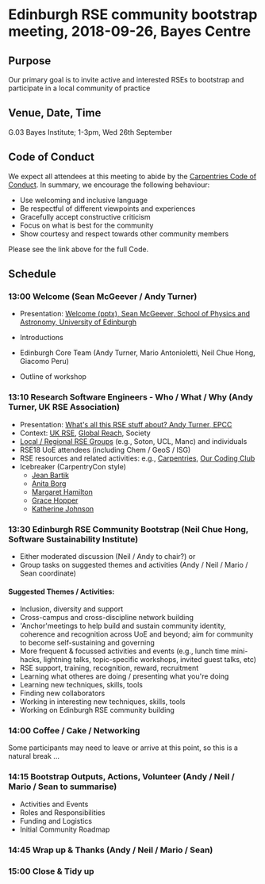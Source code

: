 # Edinburgh RSE community bootstrap meeting, 2018-09-26, Bayes Centre

## Purpose

Our primary goal is to invite active and interested RSEs to bootstrap and participate in a local community of practice

##	Venue, Date, Time

G.03 Bayes Institute; 1-3pm, Wed 26th September 

## Code of Conduct

We expect all attendees at this meeting to abide by the [Carpentries Code of Conduct](https://docs.carpentries.org/topic_folders/policies/code-of-conduct.html). In summary, we encourage the following behaviour:

* Use welcoming and inclusive language
* Be respectful of different viewpoints and experiences
* Gracefully accept constructive criticism
* Focus on what is best for the community
* Show courtesy and respect towards other community members

Please see the link above for the full Code.

##	Schedule

###	13:00	Welcome (Sean McGeever / Andy Turner)

* Presentation: [Welcome (pptx), Sean McGeever, School of Physics and Astronomy, University of Edinburgh](2018-09-26-cerse-bootstrap.pptx)

* Introductions
* Edinburgh Core Team (Andy Turner, Mario Antonioletti, Neil Chue Hong, Giacomo Peru)
* Outline of workshop


###	13:10	Research Software Engineers - Who / What / Why (Andy Turner, UK RSE Association)

* Presentation: [What's all this RSE stuff about? Andy Turner, EPCC](WhatRSE)
* Context: [UK RSE](https://rse.ac.uk/), [Global Reach](https://rse.ac.uk/community/international-rse-groups/), Society
* [Local / Regional RSE Groups](https://rse.ac.uk/community/research-software-groups-rsgs/) (e.g., Soton, UCL, Manc) and individuals
* RSE18 UoE attendees (including Chem / GeoS / ISG)
* RSE resources and related activities: e.g., [Carpentries](https://carpentries.org/), [Our Coding Club](https://ourcodingclub.github.io/)
* Icebreaker (CarpentryCon style)
  - [Jean Bartik](https://en.wikipedia.org/wiki/Jean_Bartik)
  - [Anita Borg](https://en.wikipedia.org/wiki/Anita_Borg)
  - [Margaret Hamilton](https://en.wikipedia.org/wiki/Margaret_Hamilton_(scientist))
  - [Grace Hopper](https://en.wikipedia.org/wiki/Grace_Hopper)
  - [Katherine Johnson](https://en.wikipedia.org/wiki/Katherine_Johnson)


###	13:30	Edinburgh RSE Community Bootstrap (Neil Chue Hong, Software Sustainability Institute)

- Either moderated discussion (Neil / Andy to chair?) 
  or 
- Group tasks on suggested themes and activities 
  (Andy / Neil / Mario / Sean coordinate)

####  Suggested Themes / Activities:

* Inclusion, diversity and support
* Cross-campus and cross-discipline network building
* 'Anchor'meetings to help build and sustain community identity, coherence and recognition across UoE and beyond; aim for community to become self-sustaining and governing
* More frequent & focussed activities and events (e.g., lunch time mini- hacks, lightning talks, topic-specific workshops, invited guest talks, etc)
* RSE support, training, recognition, reward, recruitment
* Learning what otheres are doing / presenting what you're doing
* Learning new techniques, skills, tools
* Finding new collaborators
* Working in interesting new techniques, skills, tools
* Working on Edinburgh RSE community building


###	14:00	Coffee / Cake / Networking

Some participants may need to leave or arrive at this point, so this is
a natural break ...


###	14:15	Bootstrap Outputs, Actions, Volunteer (Andy / Neil / Mario / Sean to summarise)

* Activities and Events
* Roles and Responsibilities
* Funding and Logistics
* Initial Community Roadmap


###	14:45	Wrap up & Thanks (Andy / Neil / Mario / Sean)


###	15:00	Close & Tidy up
